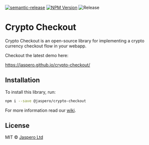 [![semantic-release](https://img.shields.io/badge/%20%20%F0%9F%93%A6%F0%9F%9A%80-semantic--release-e10079.svg)](https://github.com/semantic-release/semantic-release)
[![NPM Version](https://img.shields.io/npm/v/@jaspero/crypto-checkout.svg)](https://www.npmjs.com/package/@jaspero/crypto-checkout)
![Release](https://github.com/Jaspero/crypto-checkout/workflows/Release/badge.svg)

# Crypto Checkout

Crypto Checkout is an open-source library for implementing a crypto currency checkout flow in your webapp.

Checkout the latest demo here:

https://jaspero.github.io/crypto-checkout/

## Installation

To install this library, run:

```bash
npm i --save @jaspero/crypto-checkout
```

For more information read our [wiki](https://github.com/Jaspero/crypto-checkout/wiki/Getting-Started).

## License

MIT © [Jaspero Ltd](mailto:info@jaspero.co)
